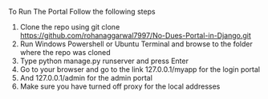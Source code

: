 To Run The Portal Follow the following steps

1. Clone the repo using git clone https://github.com/rohanaggarwal7997/No-Dues-Portal-in-Django.git
2. Run Windows Powershell or Ubuntu Terminal and browse to the folder where the repo was cloned
3. Type python manage.py runserver and press Enter
4. Go to your browser and go to the link 127.0.0.1/myapp for the login portal 
5. And 127.0.0.1/admin for the admin portal
6. Make sure you have turned off proxy for the local addresses